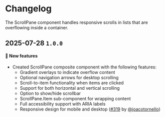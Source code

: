 # Changelog

The ScrollPane component handles responsive scrolls in lists that are overflowing inside a container.

## 2025-07-28 `1.0.0`

#### 🎉 New features

- Created ScrollPane composite component with the following features:
  - Gradient overlays to indicate overflow content
  - Optional navigation arrows for desktop scrolling
  - Scroll-to-item functionality when items are clicked
  - Support for both horizontal and vertical scrolling
  - Option to show/hide scrollbar
  - ScrollPane.Item sub-component for wrapping content
  - Full accessibility support with ARIA labels
  - Responsive design for mobile and desktop 
  ([#319](https://github.com/TiendaNube/nimbus-design-system/pull/319) by [@joacotornello](https://github.com/joacotornello)) 
